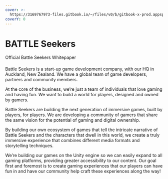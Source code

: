 ```yaml
---
cover: >-
  https://3169767973-files.gitbook.io/~/files/v0/b/gitbook-x-prod.appspot.com/o/spaces%2FgIWMiVVBR4gX01MdUu8F%2Fuploads%2FiaoJ1G7e71KN1HCsT5iJ%2F4332.PNG?alt=media&token=043dddb6-19e7-4678-8d8f-66cdb9c775b4
coverY: 0
---
```


# BATTLE Seekers

Official Battle Seekers Whitepaper

#### &#x20;<a href="#welcome-to-battle-seekers" id="welcome-to-battle-seekers"></a>

Battle Seekers is a start-up game development company, with our HQ in Auckland, New Zealand. We have a global team of game developers, partners and community members.

At the core of the business, we’re just a team of individuals that love gaming and having fun. We want to build a world for players, designed and owned by gamers.

Battle Seekers are building the next generation of immersive games, built by players, for players. We are developing a community of gamers that share the same vision for the potential of gaming and digital ownership.

By building our own ecosystem of games that tell the intricate narrative of Battle Seekers and the characters that dwell in this world, we create a truly immersive experience that combines different media formats and storytelling techniques.

We’re building our games on the Unity engine so we can easily expand to all gaming platforms, providing greater accessibility to our content. Our goal first and foremost is to create gaming experiences that our players can have fun in and have our community help craft these experiences along the way!

#### &#x20;<a href="#stay-up-to-date-with-battle-seekers" id="stay-up-to-date-with-battle-seekers"></a>
